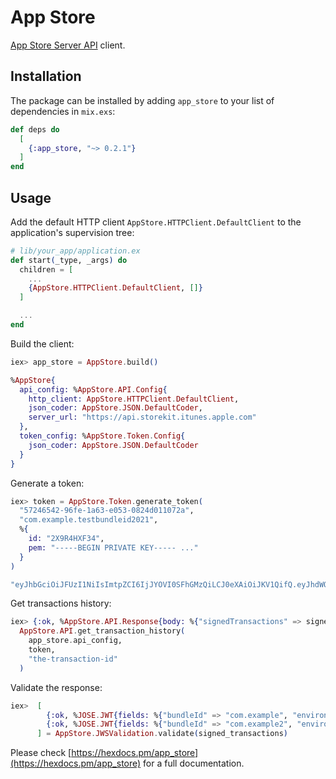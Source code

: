 # App Store

[App Store Server API](https://developer.apple.com/documentation/appstoreserverapi) client.

## Installation

The package can be installed
by adding `app_store` to your list of dependencies in `mix.exs`:

```elixir
def deps do
  [
    {:app_store, "~> 0.2.1"}
  ]
end
```

## Usage

Add the default HTTP client `AppStore.HTTPClient.DefaultClient` to the application's supervision tree:

```elixir
# lib/your_app/application.ex
def start(_type, _args) do
  children = [
    ...
    {AppStore.HTTPClient.DefaultClient, []}
  ]

  ...
end
```

Build the client:

```elixir
iex> app_store = AppStore.build()

%AppStore{
  api_config: %AppStore.API.Config{
    http_client: AppStore.HTTPClient.DefaultClient,
    json_coder: AppStore.JSON.DefaultCoder,
    server_url: "https://api.storekit.itunes.apple.com"
  },
  token_config: %AppStore.Token.Config{
    json_coder: AppStore.JSON.DefaultCoder
  }
}
```

Generate a token:

```elixir
iex> token = AppStore.Token.generate_token(
  "57246542-96fe-1a63-e053-0824d011072a",
  "com.example.testbundleid2021",
  %{
    id: "2X9R4HXF34",
    pem: "-----BEGIN PRIVATE KEY----- ..."
  }
)

"eyJhbGciOiJFUzI1NiIsImtpZCI6IjJYOVI0SFhGMzQiLCJ0eXAiOiJKV1QifQ.eyJhdWQiOiJhcHBzdG9yZWNvbm5lY3QtdjEiLCJiaWQiOiJjb20uZXhhbXBsZS50ZXN0YnVuZGxlaWQyMDIxIiwiZXhwIjoxNjI5NTA2MjQwLCJpYXQiOjE2Mjk1MDI3MDAsImlzcyI6IjU3MjQ2NTQyLTk2ZmUtMWE2My1lMDUzLTA4MjRkMDExMDcyYSIsIm5vbmNlIjoiMnFlaWc0a2wxOTQ0aHFhbmVzMDAwMGMxIn0.gYa_A7J6a6UAyBTAohf4gj28jT0k-OX1CW8cwsVGb4EewEm3owdsv6iWvzt7SutCndCBg5hPfNFWuZ0Au20HxA"
```

Get transactions history:

```elixir
iex> {:ok, %AppStore.API.Response{body: %{"signedTransactions" => signed_transactions} = body, status: status}} =
  AppStore.API.get_transaction_history(
    app_store.api_config,
    token,
    "the-transaction-id"
  )
```

Validate the response:

```elixir
iex>  [
        {:ok, %JOSE.JWT{fields: %{"bundleId" => "com.example", "environment" => "Sandbox", "signedDate" => 1_672_956_154_000}}},
        {:ok, %JOSE.JWT{fields: %{"bundleId" => "com.example2", "environment" => "Sandbox", "signedDate" => 1_672_956_154_000}}}
      ] = AppStore.JWSValidation.validate(signed_transactions)
```

Please check [https://hexdocs.pm/app_store](https://hexdocs.pm/app_store) for a full documentation.

